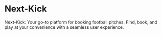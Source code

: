 # Next-Kick
Next-Kick: Your go-to platform for booking football pitches. Find, book, and play at your convenience with a seamless user experience.
